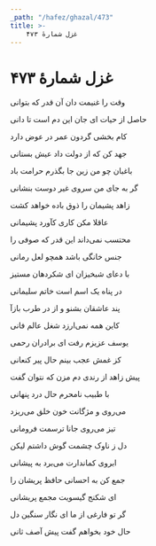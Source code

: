 ```yaml
---
_path: "/hafez/ghazal/473"
title: >-
    غزل شمارهٔ ۴۷۳
---
```

# غزل شمارهٔ ۴۷۳

<div class="b" id="bn1"><div class="m1"><p>وقت را غنیمت دان آن قدر که بتوانی</p></div>
<div class="m2"><p>حاصل از حیات ای جان این دم است تا دانی</p></div></div>
<div class="b" id="bn2"><div class="m1"><p>کام بخشی گردون عمر در عوض دارد</p></div>
<div class="m2"><p>جهد کن که از دولت داد عیش بستانی</p></div></div>
<div class="b" id="bn3"><div class="m1"><p>باغبان چو من زین جا بگذرم حرامت باد</p></div>
<div class="m2"><p>گر به جای من سروی غیر دوست بنشانی</p></div></div>
<div class="b" id="bn4"><div class="m1"><p>زاهد پشیمان را ذوق باده خواهد کشت</p></div>
<div class="m2"><p>عاقلا مکن کاری کآورد پشیمانی</p></div></div>
<div class="b" id="bn5"><div class="m1"><p>محتسب نمی‌داند این قدر که صوفی را</p></div>
<div class="m2"><p>جنس خانگی باشد همچو لعل رمانی</p></div></div>
<div class="b" id="bn6"><div class="m1"><p>با دعای شبخیزان ای شکردهان مستیز</p></div>
<div class="m2"><p>در پناه یک اسم است خاتم سلیمانی</p></div></div>
<div class="b" id="bn7"><div class="m1"><p>پند عاشقان بشنو و از در طرب بازآ</p></div>
<div class="m2"><p>کاین همه نمی‌ارزد شغل عالم فانی</p></div></div>
<div class="b" id="bn8"><div class="m1"><p>یوسف عزیزم رفت ای برادران رحمی</p></div>
<div class="m2"><p>کز غمش عجب بینم حال پیر کنعانی</p></div></div>
<div class="b" id="bn9"><div class="m1"><p>پیش زاهد از رندی دم مزن که نتوان گفت</p></div>
<div class="m2"><p>با طبیب نامحرم حال درد پنهانی</p></div></div>
<div class="b" id="bn10"><div class="m1"><p>می‌روی و مژگانت خون خلق می‌ریزد</p></div>
<div class="m2"><p>تیز می‌روی جانا ترسمت فرومانی</p></div></div>
<div class="b" id="bn11"><div class="m1"><p>دل ز ناوک چشمت گوش داشتم لیکن</p></div>
<div class="m2"><p>ابروی کماندارت می‌برد به پیشانی</p></div></div>
<div class="b" id="bn12"><div class="m1"><p>جمع کن به احسانی حافظ پریشان را</p></div>
<div class="m2"><p>ای شکنج گیسویت مجمع پریشانی</p></div></div>
<div class="b" id="bn13"><div class="m1"><p>گر تو فارغی از ما ای نگار سنگین دل</p></div>
<div class="m2"><p>حال خود بخواهم گفت پیش آصف ثانی</p></div></div>
